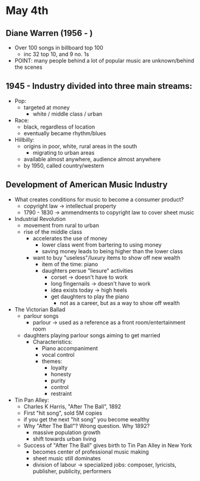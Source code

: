 May 4th
=========

Diane Warren (1956 - )
----------------------
- Over 100 songs in billboard top 100
  - inc 32 top 10, and 9 no. 1s
- POINT: many people behind a lot of popular music are unknown/behind the scenes

1945 - Industry divided into three main streams:
------------------------------------------------
- Pop:
  - targeted at money
    - white / middle class / urban
- Race:
  - black, regardless of location
  - eventually became rhythm/blues
- Hillbilly:
  - origins in poor, white, rural areas in the south
    - migrating to urban areas
  - available almost anywhere, audience almost anywhere
  - by 1950, called country/western

Development of American Music Industry
--------------------------------------
- What creates conditions for music to become a consumer product?
  - copyright law -> intellectual property
  - 1790 - 1830 -> ammendments to copyright law to cover sheet music
- Industrial Revolution
  - movement from rural to urban
  - rise of the middle class
    - accelerates the use of money
      - lower class went from bartering to using money
      - saving money leads to being higher than the lower class
    - want to buy "useless"/luxury items to show off new wealth
      - item of the time: piano
      - daughters persue "liesure" activities
        - corset -> doesn't have to work
        - long fingernails -> doesn't have to work
        - idea exists today -> high heels
        - get daughters to play the piano
          - not as a career, but as a way to show off wealth
- The Victorian Ballad
  - parlour songs
    - parlour -> used as a reference as a front room/entertainment room
  - daughters playing parlour songs aiming to get married
    - Characteristics:
      - Piano accompaniment
      - vocal control
      - themes:
        - loyalty
        - honesty
        - purity
        - control
        - restraint
- Tin Pan Alley:
  - Charles K Harris, "After The Ball", 1892
  - First "hit song", sold 5M copies
  - if you get the next "hit song" you become wealthy
  - Why "After The Ball"? Wrong question. Why 1892?
    - massive population growth
    - shift towards urban living
  - Success of "After The Ball" gives birth to Tin Pan Alley in New York
    - becomes center of professional music making
    - sheet music still dominates
    - division of labour -> specialized jobs: composer, lyricists, publisher, publicity, performers
